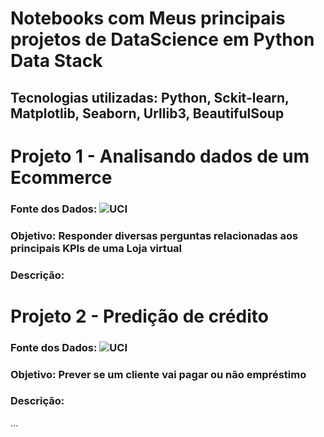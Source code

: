 # Notebooks com Meus principais projetos de DataScience em Python Data Stack
## Tecnologias utilizadas: Python, Sckit-learn, Matplotlib, Seaborn, Urllib3, BeautifulSoup

# Projeto 1 - Analisando dados de um Ecommerce
### Fonte dos Dados: ![UCI]()
### Objetivo: Responder diversas perguntas relacionadas aos principais KPIs de uma Loja virtual
### Descrição: 

# Projeto 2 - Predição de crédito
### Fonte dos Dados: ![UCI]()
### Objetivo: Prever se um cliente vai pagar ou não empréstimo
### Descrição:
...

<!--
# Projeto 3 - Web Analytics - Marketing digital
...

# Projeto 4 - Web Scraping de uma tabela de produtos
...

# Projeto 5 - Sistema de recomendação de produtos
...

# Projeto 6 - Sistema de regras de associação para supermercados
...

# Projeto 7 - Previsão de vendas
...

# Projeto 8 - Análise de Dados Smarthome 
-->

